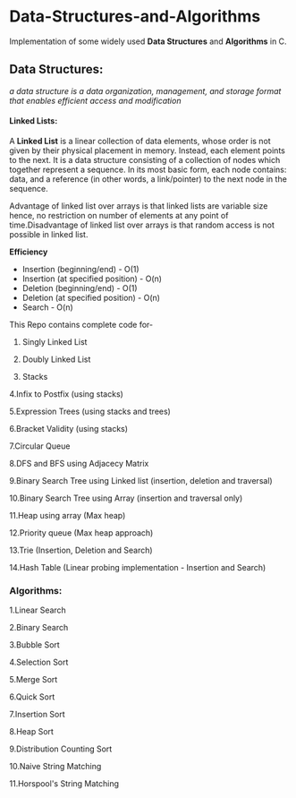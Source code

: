 # Data-Structures-and-Algorithms
Implementation of some widely used **Data Structures** and **Algorithms** in C.


## Data Structures:
*a data structure is a data organization, management, and storage format that enables efficient access and modification*

#### Linked Lists:
A **Linked List** is a linear collection of data elements, whose order is not given by their physical placement in memory. Instead, each element points to the next. It is a data structure consisting of a collection of nodes which together represent a sequence. In its most basic form, each node contains: data, and a reference (in other words, a link/pointer) to the next node in the sequence.

Advantage of linked list over arrays is that linked lists are variable size hence, no restriction on number of elements at any point of time.Disadvantage of linked list over arrays is that random access is not possible in linked list.

**Efficiency**
  - Insertion (beginning/end)          - O(1)
  - Insertion (at specified position)  - O(n)
  - Deletion (beginning/end)           - O(1)
  - Deletion (at specified position)   - O(n)
  - Search                             - O(n)
  
This Repo contains complete code for-
  1. Singly Linked List
  2. Doubly Linked List

3. Stacks

4.Infix to Postfix (using stacks)

5.Expression Trees (using stacks and trees)

6.Bracket Validity (using stacks)

7.Circular Queue

8.DFS and BFS using Adjacecy Matrix

9.Binary Search Tree using Linked list (insertion, deletion and traversal)

10.Binary Search Tree using Array (insertion and traversal only)

11.Heap using array (Max heap)

12.Priority queue (Max heap approach)

13.Trie (Insertion, Deletion and Search)

14.Hash Table (Linear probing implementation - Insertion and Search)

### Algorithms:

1.Linear Search

2.Binary Search

3.Bubble Sort

4.Selection Sort

5.Merge Sort

6.Quick Sort

7.Insertion Sort

8.Heap Sort

9.Distribution Counting Sort

10.Naive String Matching

11.Horspool's String Matching
